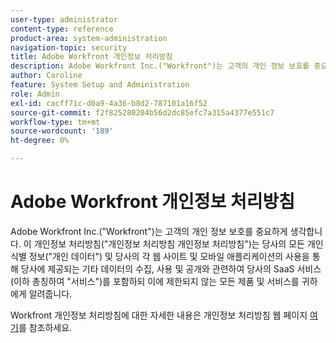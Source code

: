 ```yaml
---
user-type: administrator
content-type: reference
product-area: system-administration
navigation-topic: security
title: Adobe Workfront 개인정보 처리방침
description: Adobe Workfront Inc.("Workfront")는 고객의 개인 정보 보호를 중요하게 생각합니다. 이 개인정보 처리방침("개인정보 처리방침 개인정보 처리방침")는 당사의 모든 개인 식별 정보("개인 데이터") 및 당사의 각 웹 사이트 및 모바일 애플리케이션의 사용을 통해 당사에 제공되는 기타 데이터의 수집, 사용 및 공개와 관련하여 당사의 SaaS 서비스(이하 총칭하여 "서비스")를 포함하되 이에 제한되지 않는 모든 제품 및 서비스를 귀하에게 알려줍니다.
author: Caroline
feature: System Setup and Administration
role: Admin
exl-id: cacff71c-d0a9-4a36-b8d2-787101a16f52
source-git-commit: f2f825280204b56d2dc85efc7a315a4377e551c7
workflow-type: tm+mt
source-wordcount: '189'
ht-degree: 0%

---
```


# Adobe Workfront 개인정보 처리방침

Adobe Workfront Inc.(&quot;Workfront&quot;)는 고객의 개인 정보 보호를 중요하게 생각합니다. 이 개인정보 처리방침(&quot;개인정보 처리방침 개인정보 처리방침&quot;)는 당사의 모든 개인 식별 정보(&quot;개인 데이터&quot;) 및 당사의 각 웹 사이트 및 모바일 애플리케이션의 사용을 통해 당사에 제공되는 기타 데이터의 수집, 사용 및 공개와 관련하여 당사의 SaaS 서비스(이하 총칭하여 &quot;서비스&quot;)를 포함하되 이에 제한되지 않는 모든 제품 및 서비스를 귀하에게 알려줍니다.

Workfront 개인정보 처리방침에 대한 자세한 내용은 개인정보 처리방침 웹 페이지 [여기](https://www.workfront.com/privacy-notice)를 참조하세요.
